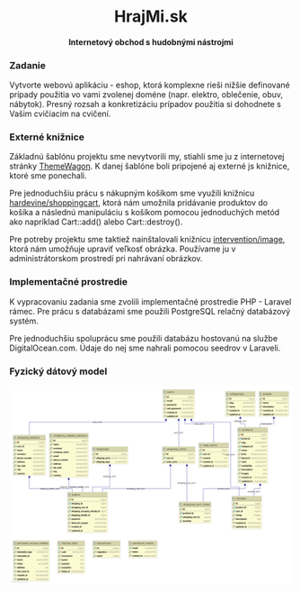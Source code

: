 <h1 align=center> HrajMi.sk </h1>
<h4 align=center>Internetový obchod s hudobnými nástrojmi</h4>

### Zadanie
Vytvorte webovú aplikáciu - eshop, ktorá komplexne rieši nižšie definované prípady použitia vo vami zvolenej doméne (napr. elektro, oblečenie, obuv, nábytok). Presný rozsah a konkretizáciu prípadov použitia si dohodnete s Vašim cvičiacim na cvičení.

### Externé knižnice
Základnú šablónu projektu sme nevytvorili my, stiahli sme ju z internetovej stránky <a href="https://themewagon.com/themes/free-bootstrap-4-html5-ecommerece-website-template-shoppers/">ThemeWagon</a>. K danej šablóne boli pripojené aj externé js knižnice, ktoré sme ponechali.

Pre jednoduchšiu prácu s nákupným košíkom sme využili knižnicu <a href="https://github.com/hardevine/LaravelShoppingcart">hardevine/shoppingcart</a>, ktorá nám umožnila pridávanie produktov do košíka a následnú manipuláciu s košíkom pomocou jednoduchých metód ako napríklad Cart::add() alebo Cart::destroy().

Pre potreby projektu sme taktiež nainštalovali knižnicu <a href="http://image.intervention.io/">intervention/image</a>, ktorá nám umožňuje upraviť veľkosť obrázka. Používame ju v administrátorskom prostredí pri nahrávaní obrázkov.

### Implementačné prostredie
K vypracovaniu zadania sme zvolili implementačné prostredie PHP - Laravel rámec. Pre prácu s databázami sme použili PostgreSQL relačný databázový systém.

Pre jednoduchšiu spoluprácu sme použili databázu hostovanú na službe DigitalOcean.com. Údaje do nej sme nahrali pomocou seedrov v Laraveli.

### Fyzický dátový model
 ![obr](diagram.png)
